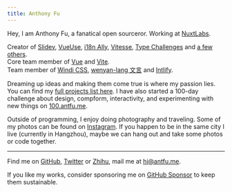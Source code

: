 ```yaml
---
title: Anthony Fu
---
```


<ClientOnly>
  <Plum/>
</ClientOnly>

Hey, I am Anthony Fu, a fanatical open sourceror. Working at [NuxtLabs](https://nuxtlabs.com/).

Creator of [Slidev](https://github.com/slidevjs/slidev), [VueUse](https://github.com/vueuse/vueuse), [i18n Ally](https://github.com/lokalise/i18n-ally), [Vitesse](https://github.com/antfu/vitesse), [Type Challenges](https://github.com/type-challenges/type-challenges) and [a few others](/projects).<br>
Core team member of [Vue](https://vuejs.org/) and [Vite](http://vitejs.dev/).<br>
Team member of [Windi CSS](https://windicss.org/), [wenyan-lang 文言](https://wy-lang.org/) and [Intlify](https://github.com/intlify).

Dreaming up ideas and making them come true is where my passion lies. You can find my [full projects list here](/projects). I have also started a 100-day challenge about design, compform, interactivity, and experimenting with new things on [100.antfu.me](https://100.antfu.me/).

Outside of programming, I enjoy doing photography and traveling. Some of my photos can be found on [Instagram](https://www.instagram.com/antfu7). If you happen to be in the same city I live (currently in Hangzhou), maybe we can hang out and take some photos or code together.

***

Find me on [GitHub](https://github.com/antfu), [Twitter](https://www.twitter.com/antfu7) or [Zhihu](https://www.zhihu.com/people/antfu), mail me at [hi@antfu.me](mailto:hi@antfu.me).

If you like my works, consider sponsoring me on [GitHub Sponsor](https://github.com/sponsors/antfu) to keep them sustainable.
